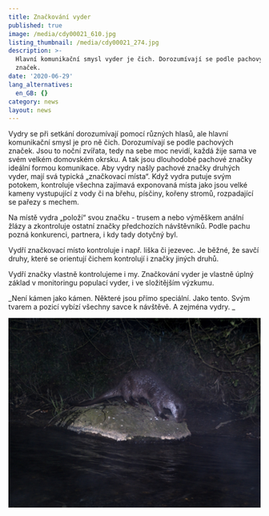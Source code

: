 ```yaml
---
title: Značkování vyder
published: true
image: /media/cdy00021_610.jpg
listing_thumbnail: /media/cdy00021_274.jpg
description: >-
  Hlavní komunikační smysl vyder je čich. Dorozumívají se podle pachových
  značek. 
date: '2020-06-29'
lang_alternatives:
  en_GB: {}
category: news
layout: news
---
```

Vydry se při setkání dorozumívají pomocí různých hlasů, ale hlavní komunikační smysl je pro ně čich. Dorozumívají se podle pachových značek. Jsou to noční zvířata, tedy na sebe moc nevidí, každá žije sama ve svém velkém domovském okrsku. A tak jsou dlouhodobé pachové značky ideální formou komunikace. Aby vydry našly pachové značky druhých vyder, mají svá typická „značkovací místa“. Když vydra putuje svým potokem, kontroluje všechna zajímavá exponovaná místa jako jsou velké kameny vystupující z vody či na břehu, písčiny, kořeny stromů, rozpadající se pařezy s mechem. 

Na místě vydra „položí“ svou značku - trusem a nebo výměškem anální žlázy a zkontroluje ostatní značky předchozích návštěvníků. Podle pachu pozná konkurenci, partnera, i kdy tady dotyčný byl. 


Vydří značkovací místo kontroluje i např. liška či jezevec. Je běžné, že savčí druhy, které se orientují čichem kontrolují i značky jiných druhů.

Vydří značky vlastně kontrolujeme i my. Značkování vyder je vlastně úplný základ v monitoringu populací vyder, i ve složitějším výzkumu. 



_Není kámen jako kámen. Některé jsou přímo speciální. Jako tento. Svým tvarem a pozicí vybízí všechny savce k návštěvě. A zejména vydry. 
_



![](/media/cdy00100_610.jpg)
